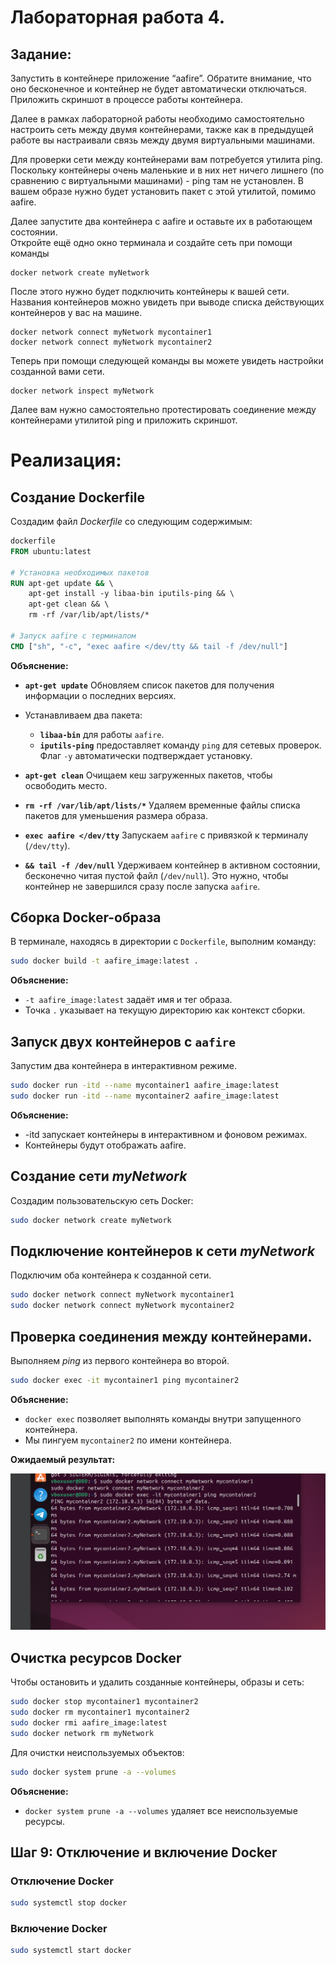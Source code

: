 # Лабораторная работа 4.
## Задание:  
Запустить в контейнере приложение “aafire”. Обратите внимание, что оно бесконечное и контейнер не будет автоматически отключаться.  
Приложить скриншот в процессе работы контейнера.  

Далее в рамках лабораторной работы необходимо самостоятельно настроить сеть между двумя контейнерами, также как в предыдущей работе вы настраивали связь между двумя виртуальными машинами.  

Для проверки сети между контейнерами вам потребуется утилита ping. Поскольку контейнеры очень маленькие и в них нет ничего лишнего (по сравнению с виртуальными машинами) - ping там не установлен. В вашем образе нужно будет установить пакет с этой утилитой, помимо aafire.  

Далее запустите два контейнера с aafire и оставьте их в работающем состоянии.  
Откройте ещё одно окно терминала и создайте сеть при помощи команды 
```
docker network create myNetwork
```
После этого нужно будет подключить контейнеры к вашей сети. Названия контейнеров можно увидеть при выводе списка действующих контейнеров у вас на машине.
```
docker network connect myNetwork mycontainer1
docker network connect myNetwork mycontainer2
```
Теперь при помощи следующей команды вы можете увидеть настройки созданной вами сети.
```
docker network inspect myNetwork
```
Далее вам нужно самостоятельно протестировать соединение между контейнерами утилитой ping и приложить скриншот.

# Реализация:

## Создание Dockerfile

Создадим файл *Dockerfile* со следующим содержимым:

```dockerfile
dockerfile 
FROM ubuntu:latest 
 
# Установка необходимых пакетов 
RUN apt-get update && \ 
    apt-get install -y libaa-bin iputils-ping && \ 
    apt-get clean && \ 
    rm -rf /var/lib/apt/lists/* 
 
# Запуск aafire с терминалом 
CMD ["sh", "-c", "exec aafire </dev/tty && tail -f /dev/null"]
```
**Объяснение:** 

- **`apt-get update`** Обновляем список пакетов для получения информации о последних версиях.

- Устанавливаем два пакета:  
  - **`libaa-bin`** для работы `aafire`.  
  - **`iputils-ping`** предоставляет команду `ping` для сетевых проверок.  
  Флаг `-y` автоматически подтверждает установку.
- **`apt-get clean`** Очищаем кеш загруженных пакетов, чтобы освободить место.
- **`rm -rf /var/lib/apt/lists/*`** Удаляем временные файлы списка пакетов для уменьшения размера образа.
- **`exec aafire </dev/tty`** Запускаем `aafire` с привязкой к терминалу (`/dev/tty`).
- **`&& tail -f /dev/null`** Удерживаем контейнер в активном состоянии, бесконечно читая пустой файл (`/dev/null`). Это нужно, чтобы контейнер не завершился сразу после запуска `aafire`.

 
## Сборка Docker-образа

В терминале, находясь в директории с `Dockerfile`, выполним команду:

```bash 
sudo docker build -t aafire_image:latest . 
```

**Объяснение:**

- `-t aafire_image:latest` задаёт имя и тег образа.
- Точка `.` указывает на текущую директорию как контекст сборки.


## Запуск двух контейнеров с `aafire`

Запустим два контейнера в интерактивном режиме.

```bash
sudo docker run -itd --name mycontainer1 aafire_image:latest 
sudo docker run -itd --name mycontainer2 aafire_image:latest 
```

**Объяснение:** 
- -itd запускает контейнеры в интерактивном и фоновом режимах. 
- Контейнеры будут отображать aafire. 


## Создание сети *myNetwork*

Создадим пользовательскую сеть Docker:

```bash
sudo docker network create myNetwork
```


## Подключение контейнеров к сети *myNetwork*

Подключим оба контейнера к созданной сети.

```bash 
sudo docker network connect myNetwork mycontainer1 
sudo docker network connect myNetwork mycontainer2 
```


## Проверка соединения между контейнерами.

Выполняем *ping* из первого контейнера во второй.

```bash
sudo docker exec -it mycontainer1 ping mycontainer2 
```

**Объяснение:**

- `docker exec` позволяет выполнять команды внутри запущенного контейнера.
- Мы пингуем `mycontainer2` по имени контейнера.

**Ожидаемый результат:**

![image](https://github.com/befovis/Informatics/blob/main/images/%D0%A1%D0%BD%D0%B8%D0%BC%D0%BE%D0%BA%20%D1%8D%D0%BA%D1%80%D0%B0%D0%BD%D0%B0%202024-12-04%20195914.png)


## Очистка ресурсов Docker

Чтобы  остановить и удалить созданные контейнеры, образы и сеть: 

```bash
sudo docker stop mycontainer1 mycontainer2 
sudo docker rm mycontainer1 mycontainer2 
sudo docker rmi aafire_image:latest 
sudo docker network rm myNetwork 
```

Для очистки неиспользуемых объектов: 

```bash
sudo docker system prune -a --volumes 
```

**Объяснение:**

- `docker system prune -a --volumes` удаляет все неиспользуемые ресурсы.


## Шаг 9: Отключение и включение Docker

### Отключение Docker

```bash
sudo systemctl stop docker
```

### Включение Docker

```bash
sudo systemctl start docker
```





